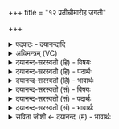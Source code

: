 +++
title = "१२ प्रतीचीमारोह जगती"

+++
<details><summary>पदपाठः - दयानन्दादि</summary>

प्र॒तीची॑म्। आ। रो॒ह॒। जग॑ती। त्वा॒। अ॒व॒तु॒। वै॒रू॒पम्। साम॑। स॒प्त॒द॒श इति॑ सप्तऽद॒शः। स्तोमः॑। व॒र्षाः। ऋ॒तुः। विट्। द्रवि॑णम्। १२।
</details>

<details><summary>अधिमन्त्रम् (VC)</summary>

- यजमानो देवता
- वरुण ऋषिः
- आर्षी अनुष्टुप्
- गान्धारः
</details>

<details><summary>दयानन्द-सरस्वती (हि) - विषयः</summary>

राजपुरुषों को चाहिये कि वैश्य कुल को नित्य बढ़ावें, यह विषय अगले मन्त्र में कहा है ॥
</details>

<details><summary>दयानन्द-सरस्वती (हि) - पदार्थः</summary>

पदार्थान्वयभाषाः -  हे राजपुरुष ! जिस (त्वा) आप को (जगती) जगती छन्द में कहा हुआ अर्थ (वैरूपम्) विविध प्रकार के रूपोंवाला (साम) सामवेद का अंश (सप्तदशः) पाँच कर्म इन्द्रिय; पाँच शब्द, स्पर्श, रूप, रस, गन्ध विषय; पाँच महाभूत अर्थात् सूक्ष्म भूत, कार्य्य और कारण इन सत्रह का पूरण करनेवाला (स्तोमः) स्तुतियों का समूह (वर्षाः) वर्षा (ऋतुः) ऋतु (द्रविणम्) द्रव्य और (विट्) वैश्यजन (अवतु) प्राप्त हों। सो आप (प्रतीचीम्) पश्चिम दिशा को (आरोह) आरूढ़ और धन को प्राप्त हूजिये ॥१२॥
</details>

<details><summary>दयानन्द-सरस्वती (हि) - भावार्थः</summary>

भावार्थभाषाः -  जो राजपुरुष राजनीति के साथ वैश्यों की उन्नति करें, वे ही लक्ष्मी को प्राप्त होवें ॥१२॥
</details>

<details><summary>दयानन्द-सरस्वती (सं) - विषयः</summary>

राजपुरुषैर्नित्यं वैश्यकुलं वर्द्धनीयमित्याह ॥
</details>

<details><summary>दयानन्द-सरस्वती (सं) - पदार्थः</summary>

पदार्थान्वयभाषाः -  हे राजन् ! यं त्वा जगती वैरूपं साम सप्तदश स्तोम ऋतुर्वर्षा द्रविणं विट् चावतु, स त्वं प्रतीचीं दिशमारोह धनं च लभस्व ॥१२॥
</details>

<details><summary>दयानन्द-सरस्वती (सं) - भावार्थः</summary>

भावार्थभाषाः -  ये राजपुरुषा राजनीत्या वैश्यानुन्नयेयुस्ते श्रियमाप्नुयुः ॥१२॥
</details>

<details><summary>सविता जोशी ← दयानन्दः (म) - भावार्थः</summary>

भावार्थभाषाः -  जे राजपुरुष राजनीतीनुसार वैश्य लोकांची उन्नती करण्यास मदत करतात त्यांनाच लक्ष्मी प्राप्त होते.
</details>